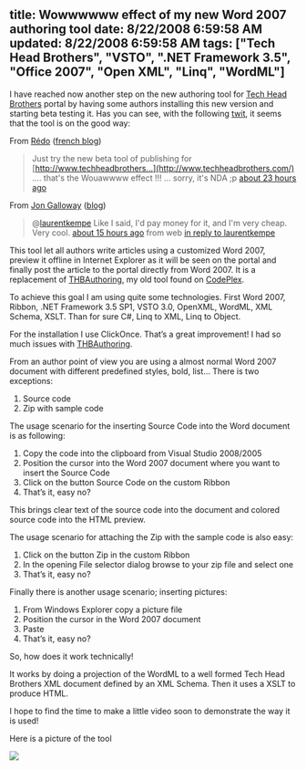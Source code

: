 title: Wowwwwww effect of my new Word 2007 authoring tool
date: 8/22/2008 6:59:58 AM
updated: 8/22/2008 6:59:58 AM
tags: ["Tech Head Brothers", "VSTO", ".NET Framework 3.5", "Office 2007", "Open XML", "Linq", "WordML"]
---
I have reached now another step on the new authoring tool for [Tech Head Brothers](http://www.techheadbrothers.com/) portal by having some authors installing this new version and starting beta testing it. Has you can see, with the following [twit](http://www.twitter.com/), it seems that the tool is on the good way:

From [Rédo](http://twitter.com/Redo) ([french blog](http://blogs.codes-sources.com/redo))

> Just try the new beta tool of publishing for [http://www.techheadbrothers...](http://www.techheadbrothers.com/) .... that's the Wouawwww effect !!! ... sorry, it's NDA ;p [<abbr>about 23 hours</abbr> ago](http://twitter.com/Redo/statuses/893763572)

From [Jon Galloway](http://twitter.com/jongalloway) ([blog](http://weblogs.asp.net/jgalloway))

> @[laurentkempe](http://twitter.com/laurentkempe) Like I said, I'd pay money for it, and I'm very cheap. Very cool. [<abbr>about 15 hours</abbr> ago](http://twitter.com/jongalloway/statuses/894115079) from web [in reply to laurentkempe](http://twitter.com/laurentkempe/statuses/894105384)

This tool let all authors write articles using a customized Word 2007, preview it offline in Internet Explorer as it will be seen on the portal and finally post the article to the portal directly from Word 2007. It is a replacement of [THBAuthoring](http://www.codeplex.com/THBAuthoring), my old tool found on [CodePlex](http://www.codeplex.com/).

To achieve this goal I am using quite some technologies. First Word 2007, Ribbon, .NET Framework 3.5 SP1, VSTO 3.0, OpenXML, WordML, XML Schema, XSLT. Than for sure C#, Linq to XML, Linq to Object.

For the installation I use ClickOnce. That’s a great improvement! I had so much issues with [THBAuthoring](http://www.codeplex.com/THBAuthoring).

From an author point of view you are using a almost normal Word 2007 document with different predefined styles, bold, list… There is two exceptions:

1.  Source code
2.  Zip with sample code  

The usage scenario for the inserting Source Code into the Word document is as following:

1.  Copy the code into the clipboard from Visual Studio 2008/2005
2.  Position the cursor into the Word 2007 document where you want to insert the Source Code
3.  Click on the button Source Code on the custom Ribbon
4.  That’s it, easy no?  

This brings clear text of the source code into the document and colored source code into the HTML preview.

The usage scenario for attaching the Zip with the sample code is also easy:

1.  Click on the button Zip in the custom Ribbon
2.  In the opening File selector dialog browse to your zip file and select one
3.  That’s it, easy no?  

Finally there is another usage scenario; inserting pictures:

1.  From Windows Explorer copy a picture file
2.  Position the cursor in the Word 2007 document
3.  Paste
4.  That’s it, easy no?  

So, how does it work technically!

It works by doing a projection of the WordML to a well formed Tech Head Brothers XML document defined by an XML Schema. Then it uses a XSLT to produce HTML.

I hope to find the time to make a little video soon to demonstrate the way it is used!

Here is a picture of the tool

![](http://farm3.static.flickr.com/2086/2327067069_1e37deaa06_o.jpg)
